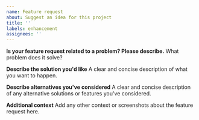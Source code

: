 ```yaml
---
name: Feature request
about: Suggest an idea for this project
title: ''
labels: enhancement
assignees: ''
---
```


**Is your feature request related to a problem? Please describe.**
What problem does it solve?

**Describe the solution you'd like**
A clear and concise description of what you want to happen.

**Describe alternatives you've considered**
A clear and concise description of any alternative solutions or features you've considered.

**Additional context**
Add any other context or screenshots about the feature request here.
